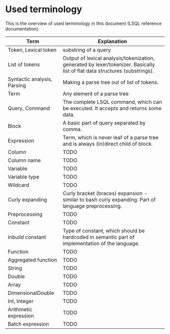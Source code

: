 # Used terminology
This is the overview of used terminology in this document (LSQL reference documentation).

| Term | Explanation |
| ---  | ----------- |
| Token, Lexical token | substring of a query |
| List of tokens | Output of lexical analysis/tokenization, generated by lexer/tokenizer. Basically list of flat data structures (substrings). |
| Syntactic analysis, Parsing | Making a parse tree out of list of tokens. |
| Term | Any element of a parse tree |
| Query, Command | The complete LSQL command, which can be executed. It accepts and returns some data. |
| Block | A basic part of query separated by comma. |
| Expression | Term, which is never leaf of a parse tree and is always (in)direct child of block. |
| Column | TODO |
| Column name | TODO |
| Variable | TODO |
| Variable type | TODO |
| Wildcard | TODO |
| Curly expanding | Curly bracket (braces) expansion - similar to bash curly expanding. Part of language preprocessing. |
| Preprocessing | TODO |
| Constant | TODO |
| Inbuild constant | Type of constant, which should be hardcoded in semantic part of implementation of the language. |
| Function | TODO |
| Aggregated function | TODO |
| String | TODO |
| Double | TODO |
| Array | TODO |
| DimensionalDouble | TODO |
| Int, Integer | TODO |
| Arithmetic expression | TODO |
| Batch expression | TODO |
